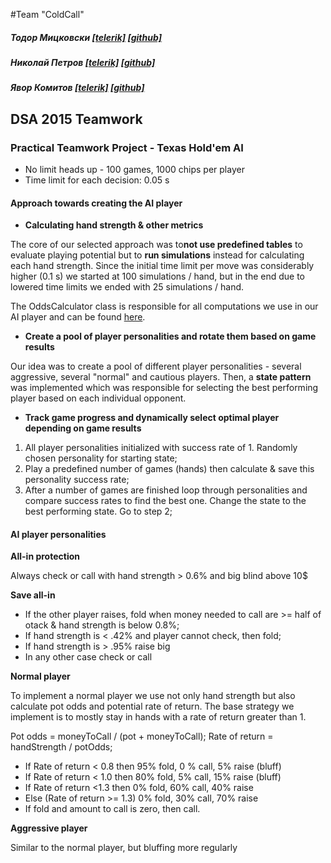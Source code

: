 ﻿#Team "ColdCall"
##### Тодор Мицковски [[telerik]](http://telerikacademy.com/Users/todorm85) [[github]](https://github.com/todorm85)

##### Николай Петров [[telerik]](http://telerikacademy.com/Users/nlpcsh) [[github]](https://github.com/nlpcsh)

##### Явор Комитов [[telerik]](http://telerikacademy.com/Users/ykomitov) [[github]](https://github.com/ykomitov)

## DSA 2015 Teamwork
### Practical Teamwork Project - Texas Hold'em AI

* No limit heads up - 100 games, 1000 chips per player
* Time limit for each decision: 0.05 s

#### Approach towards creating the AI player

- **Calculating hand strength & other metrics**

The core of our selected approach was to**not use predefined tables** to evaluate playing potential but to **run simulations** instead for calculating each hand strength. Since the initial time limit per move was considerably higher (0.1 s) we started at 100 simulations / hand, but in the end due to lowered time limits we ended with 25 simulations / hand.

The OddsCalculator class is responsible for all computations we use in our AI player and can be found [here](https://github.com/ykomitov/TexasHoldem-ColdCall/blob/master/TexasHoldem/TexasHoldem.AI.TodorPlayer/Helpers/OddsCalculator.cs).

- **Create a pool of player personalities and rotate them based on game results**

Our idea was to create a pool of different player personalities - several aggressive, several "normal" and cautious players. Then, a **state pattern** was implemented which was responsible for selecting the best performing player based on each individual opponent.

- **Track game progress and dynamically select optimal player depending on game results**

1. All player personalities initialized with success rate of 1. Randomly chosen personality for starting state;
2. Play a predefined number of games (hands) then calculate & save this personality success rate;
3. After a number of games are finished loop through personalities and compare success rates to find the best one. Change the state to the best performing state. Go to step 2;

#### AI player personalities

**All-in protection**

Always check or call with hand strength > 0.6% and big blind above 10$

**Save all-in**

* If the other player raises, fold when money needed to call are >= half of otack & hand strength is below 0.8%;
* If hand strength is < .42% and player cannot check, then fold;
* If hand strength is > .95% raise big
* In any other case check or call

**Normal player**

To implement a normal player we use not only hand strength but also calculate pot odds and potential rate of return. The base strategy we implement is to mostly stay in hands with a rate of return greater than 1.

Pot odds = moneyToCall / (pot + moneyToCall);
Rate of return = handStrength / potOdds;

* If Rate of return < 0.8 then 95% fold, 0 % call, 5% raise (bluff)   
* If Rate of return < 1.0 then 80% fold, 5% call, 15% raise (bluff)
* If Rate of return <1.3 then 0% fold, 60% call, 40% raise
* Else (Rate of return >= 1.3) 0% fold, 30% call, 70% raise
* If fold and amount to call is zero, then call.

**Aggressive player**

Similar to the normal player, but bluffing more regularly
